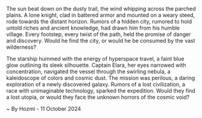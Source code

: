 
The sun beat down on the dusty trail, the wind whipping across the parched plains.  A lone knight, clad in battered armor and mounted on a weary steed, rode towards the distant horizon.  Rumors of a hidden city, rumored to hold untold riches and ancient knowledge, had drawn him from his humble village.  Every footstep, every twist of the path, held the promise of danger and discovery.  Would he find the city, or would he be consumed by the vast wilderness? 

The starship hummed with the energy of hyperspace travel, a faint blue glow outlining its sleek silhouette.  Captain Elara, her eyes narrowed with concentration, navigated the vessel through the swirling nebula, a kaleidoscope of colors and cosmic dust.  The mission was perilous, a daring exploration of a newly discovered galaxy.  Rumors of a lost civilization, a race with unimaginable technology, sparked the expedition.  Would they find a lost utopia, or would they face the unknown horrors of the cosmic void? 

~ By Hozmi - 11 October 2024
